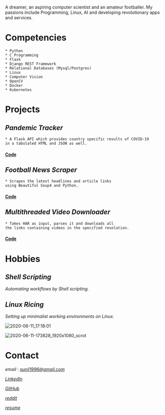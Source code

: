  A dreamer, an aspiring computer scientist and an amateur footballer. My passions include Programming, Linux, AI and developing revolutionary apps and services.

# Competencies

    * Python
    * C Programming 
    * Flask
    * Django REST Framework
    * Relational Databases (Mysql/Postgres) 
    * Linux 
    * Computer Vision 
    * OpenCV 
    * Docker 
    * Kubernetes
    
# Projects


## *Pandemic Tracker*
    * A Flask API which provides country specific results of COVID-19
    in a tabulated HTML and JSON as well.    
    
#### [Code](https://github.com/sunilRF9/COVID-19-Flask-API/tree/beta)
    

## *Football News Scraper*
    * Scrapes the latest headlines and article links
    using Beautiful Soup4 and Python.    
    
#### [Code](https://github.com/sunilRF9/News-scrapper)


## *Multithreaded Video Downloader*
    * Takes HAR as input, parses it and downloads all
    the links containing videos in the specified resolution.    
    
#### [Code](https://github.com/sunilRF9/Video-downloader-from-a-HAR-file)

# Hobbies


## *Shell Scripting*
_Automating workflows by Shell scripting._


## *Linux Ricing*
_Setting up minimalist working environments on Linux._ 

![2020-06-11_17:18:01](https://user-images.githubusercontent.com/45355098/84382179-ebdb7c80-ac07-11ea-9122-8f822fcc0f7d.png)

![2020-06-11-173828_1920x1080_scrot](https://user-images.githubusercontent.com/45355098/84383804-92c11800-ac0a-11ea-8f40-ae0f5afb4ad2.png)

# Contact

*email* : *sunil1996@gmail.com*

*[LinkedIn](https://www.linkedin.com/in/sunil-subramanya-bs-301188169/)*

*[GitHub](https://www.github.com/sunilRF9)*

*[reddit](https://www.reddit.com/user/shelbinho)*

*[resume](https://drive.google.com/file/d/1mbhyTpWqhuQgGqmqcV4VkrXoun4SL1rp/view?usp=sharing)*
